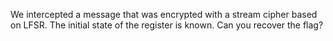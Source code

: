 We intercepted a message that was encrypted with a stream cipher based on LFSR.
The initial state of the register is known.
Can you recover the flag?

